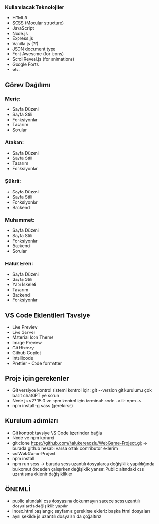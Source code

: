 ### Kullanılacak Teknolojiler

- HTML5
- SCSS (Modular structure)
- JavaScript
- Node.js
- Express.js
- Vanilla.js (??)
- JSON document type
- Font Awesome (for icons)
- ScrollReveal.js (for animations)
- Google Fonts
- etc.

## Görev Dağılımı

### Meriç:

- Sayfa Düzeni
- Sayfa Stili
- Fonksiyonlar
- Tasarım
- Sorular

### Atakan:

- Sayfa Düzeni
- Sayfa Stili
- Tasarım
- Fonksiyonlar

### Şükrü:

- Sayfa Düzeni
- Sayfa Stili
- Fonksiyonlar
- Backend

### Muhammet:

- Sayfa Düzeni
- Sayfa Stili
- Fonksiyonlar
- Backend
- Sorular

### Haluk Eren:

- Sayfa Düzeni
- Sayfa Stili
- Yapı İskeleti
- Tasarım
- Backend
- Fonksiyonlar

## VS Code Eklentileri Tavsiye

- Live Preview
- Live Server
- Material Icon Theme
- Image Preview
- Git History
- Github Copilot
- Intellicode
- Prettier - Code formatter

## Proje için gerekenler

- Git versiyon kontrol sistemi kontrol için: git --version git kurulumu çok basit chatGPT ye sorun
- Node.js v22.15.0 ve npm kontrol için terminal: node -v ile npm -v
- npm install -g sass (gerekirse)

## Kurulum adımları

- Git kontrol: tavsiye VS Code üzerinden bağla
- Node ve npm kontrol
- git clone https://github.com/halukerenozlu/WebGame-Project.git -> burada github hesabı varsa
  ortak contributor eklerim
- cd WebGame-Project
- npm install
- npm run scss -> burada scss uzantılı dosyalarda değişiklik yapıldığında bu komut önceden çalışırken değişiklik yansır. Public altındaki css uzantısına eklenir değişiklikler

## ÖNEMLİ

- public altındaki css dosyasına dokunmayın sadece scss uzantılı dosyalarda değişiklik yapılır
- index.html başlangıç sayfamız gerekirse ekleriz başka html dosyaları
- aynı şekilde js uzantılı dosyaları da çoğaltırız
